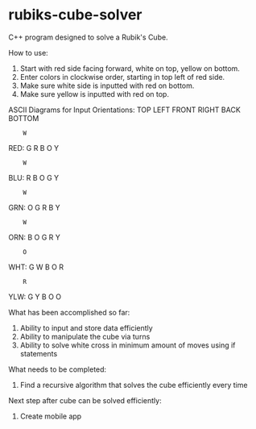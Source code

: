 # rubiks-cube-solver
C++ program designed to solve a Rubik's Cube.

How to use:
  1. Start with red side facing forward, white on top, yellow on bottom.
  2. Enter colors in clockwise order, starting in top left of red side.
  3. Make sure white side is inputted with red on bottom.
  4. Make sure yellow is inputted with red on top.

ASCII Diagrams for Input Orientations:
       TOP
 LEFT FRONT RIGHT BACK
      BOTTOM

        W
RED:  G R B O
        Y
        
        W
BLU:  R B O G
        Y
        
        W
GRN:  O G R B
        Y
        
        W
ORN:  B O G R
        Y
        
        O
WHT:  G W B O
        R
        
        R        
YLW:  G Y B O
        O


What has been accomplished so far:
  1. Ability to input and store data efficiently
  2. Ability to manipulate the cube via turns
  3. Ability to solve white cross in minimum amount of moves using if statements
  
What needs to be completed:
  1. Find a recursive algorithm that solves the cube efficiently every time
  
Next step after cube can be solved efficiently:
  1. Create mobile app
